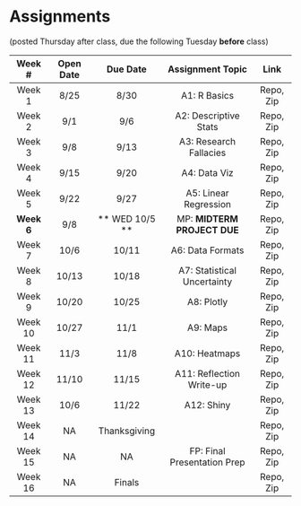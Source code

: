


# Assignments 
(posted Thursday after class, due the following Tuesday **before** class)

| Week #		| Open Date			| Due Date          			| Assignment Topic        		| Link			|
| :-:           | :-:               | :-:               			| :-:                     		| :-:			|
| Week 1        | 8/25				| 8/30							| A1: R Basics                	| Repo, Zip		|
| Week 2        | 9/1    			| 9/6    						| A2: Descriptive Stats       	| Repo, Zip		|
| Week 3        | 9/8    			| 9/13							| A3: Research Fallacies      	| Repo, Zip		|
| Week 4        | 9/15				| 9/20							| A4: Data Viz                	| Repo, Zip		|
| Week 5        | 9/22				| 9/27							| A5: Linear Regression       	| Repo, Zip		|
| **Week 6** 	| 9/8				| ** WED 10/5 **				| MP: **MIDTERM PROJECT DUE**	| Repo, Zip		|
| Week 7        | 10/6				| 10/11							| A6: Data Formats            	| Repo, Zip		|
| Week 8        | 10/13				| 10/18							| A7: Statistical Uncertainty 	| Repo, Zip		|
| Week 9        | 10/20				| 10/25							| A8: Plotly                  	| Repo, Zip		|
| Week 10       | 10/27				| 11/1							| A9: Maps                    	| Repo, Zip		|
| Week 11       | 11/3				| 11/8							| A10: Heatmaps                	| Repo, Zip		|
| Week 12       | 11/10				| 11/15							| A11: Reflection Write-up     	| Repo, Zip		|
| Week 13       | 10/6				| 11/22							| A12: Shiny                   	| Repo, Zip		|
| Week 14       | NA                | Thanksgiving					|                 				| Repo, Zip		|
| Week 15       | NA                | NA 							| FP: Final Presentation Prep 	| Repo, Zip		|
| Week 16       | NA                | Finals		                |								| Repo, Zip		|